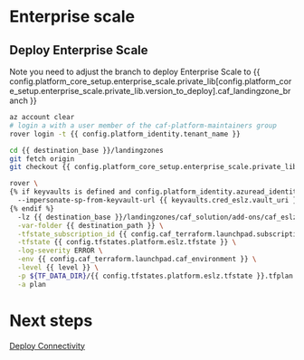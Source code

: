 # Enterprise scale

## Deploy Enterprise Scale

Note you need to adjust the branch to deploy Enterprise Scale to {{ config.platform_core_setup.enterprise_scale.private_lib[config.platform_core_setup.enterprise_scale.private_lib.version_to_deploy].caf_landingzone_branch }}

```bash
az account clear
# login a with a user member of the caf-platform-maintainers group
rover login -t {{ config.platform_identity.tenant_name }}

cd {{ destination_base }}/landingzones
git fetch origin
git checkout {{ config.platform_core_setup.enterprise_scale.private_lib[config.platform_core_setup.enterprise_scale.private_lib.version_to_deploy].caf_landingzone_branch }}

rover \
{% if keyvaults is defined and config.platform_identity.azuread_identity_mode != "logged_in_user" %}
  --impersonate-sp-from-keyvault-url {{ keyvaults.cred_eslz.vault_uri }} \
{% endif %}
  -lz {{ destination_base }}/landingzones/caf_solution/add-ons/caf_eslz \
  -var-folder {{ destination_path }} \
  -tfstate_subscription_id {{ config.caf_terraform.launchpad.subscription_id }} \
  -tfstate {{ config.tfstates.platform.eslz.tfstate }} \
  -log-severity ERROR \
  -env {{ config.caf_terraform.launchpad.caf_environment }} \
  -level {{ level }} \
  -p ${TF_DATA_DIR}/{{ config.tfstates.platform.eslz.tfstate }}.tfplan \
  -a plan

```

# Next steps

 [Deploy Connectivity](../../level2/connectivity/readme.md)
